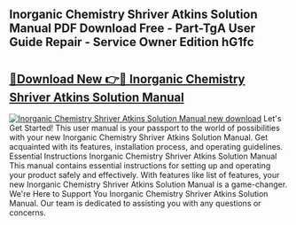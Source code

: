 ## Inorganic Chemistry Shriver Atkins Solution Manual PDF Download Free - Part-TgA User Guide Repair - Service Owner Edition hG1fc

# <h2><a href="http://bc7076.oget.top/?id=Inorganic+Chemistry+Shriver+Atkins+Solution+Manual">🔗Download New 👉🔴 Inorganic Chemistry Shriver Atkins Solution Manual</a></h2>

[![Inorganic Chemistry Shriver Atkins Solution Manual new download](https://i.imgur.com/5g1atiW.png)](http://bc7076.oget.top/?id=Inorganic+Chemistry+Shriver+Atkins+Solution+Manual)
Let's Get Started! This user manual is your passport to the world of possibilities with your new Inorganic Chemistry Shriver Atkins Solution Manual. Get acquainted with its features, installation process, and operating guidelines. Essential Instructions Inorganic Chemistry Shriver Atkins Solution Manual This manual contains essential instructions for setting up and operating your product safely and effectively. With features like list of features, your new Inorganic Chemistry Shriver Atkins Solution Manual is a game-changer. We're Here to Support You Inorganic Chemistry Shriver Atkins Solution Manual. Our team is dedicated to assisting you with any questions or concerns.
